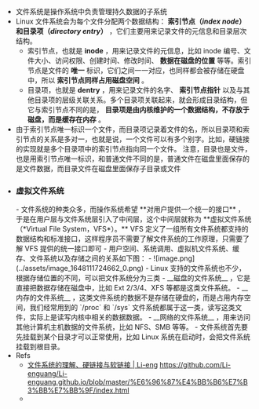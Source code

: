 - 文件系统是操作系统中负责管理持久数据的子系统
- Linux 文件系统会为每个文件分配两个数据结构： **索引节点（*index node*）和目录项（*directory entry*）** ，它们主要用来记录文件的元信息和目录层次结构。
  - 索引节点，也就是 __inode__ ，用来记录文件的元信息，比如 inode 编号、文件大小、访问权限、创建时间、修改时间、 **数据在磁盘的位置** 等等。索引节点是文件的 **唯一** 标识，它们之间一一对应，也同样都会被存储在硬盘中，所以 **索引节点同样占用磁盘空间** 。
  - 目录项，也就是 __dentry__ ，用来记录文件的名字、 **索引节点指针** 以及与其他目录项的层级关联关系。多个目录项关联起来，就会形成目录结构，但它与索引节点不同的是， **目录项是由内核维护的一个数据结构，不存放于磁盘，而是缓存在内存** 。
- 由于索引节点唯一标识一个文件，而目录项记录着文件的名，所以目录项和索引节点的关系是多对一，也就是说，一个文件可以有多个别字。比如，硬链接的实现就是多个目录项中的索引节点指向同一个文件。 注意，目录也是文件，也是用索引节点唯一标识，和普通文件不同的是，普通文件在磁盘里面保存的是文件数据，而目录文件在磁盘里面保存子目录或文件
- <h3>虚拟文件系统</h3>
  - 文件系统的种类众多，而操作系统希望 **对用户提供一个统一的接口** ，于是在用户层与文件系统层引入了中间层，这个中间层就称为 **虚拟文件系统（*Virtual File System，VFS*）。** VFS 定义了一组所有文件系统都支持的数据结构和标准接口，这样程序员不需要了解文件系统的工作原理，只需要了解 VFS 提供的统一接口即可
  - 用户空间、系统调用、虚拟机文件系统、缓存、文件系统以及存储之间的关系如下图：
    - ![image.png](../assets/image_1648111724662_0.png)
  - Linux 支持的文件系统也不少，根据存储位置的不同，可以把文件系统分为三类
    - __磁盘的文件系统__ ，它是直接把数据存储在磁盘中，比如 Ext 2/3/4、XFS 等都是这类文件系统。
    - __内存的文件系统__ ，这类文件系统的数据不是存储在硬盘的，而是占用内存空间，我们经常用到的 `/proc` 和 `/sys` 文件系统都属于这一类，读写这类文件，实际上是读写内核中相关的数据数据。
    - __网络的文件系统__ ，用来访问其他计算机主机数据的文件系统，比如 NFS、SMB 等等。
  - 文件系统首先要先挂载到某个目录才可以正常使用，比如 Linux 系统在启动时，会把文件系统挂载到根目录。
- Refs
  - [文件系统的理解、硬链接与软链接 | Li-eng](http://lienguang.xyz/%E6%96%87%E4%BB%B6%E7%B3%BB%E7%BB%9F/)
    https://github.com/Li-enguang/Li-enguang.github.io/blob/master/%E6%96%87%E4%BB%B6%E7%B3%BB%E7%BB%9F/index.html
  -